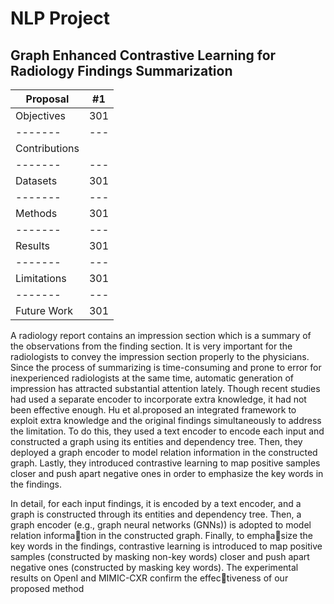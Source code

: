 # NLP Project

## Graph Enhanced Contrastive Learning for Radiology Findings Summarization

| Proposal | #1  | 
| ------- | --- | 
| Objectives | 301 | 
| ------- | --- | 
| Contributions | 
| ------- | --- |
| Datasets | 301 | 
| ------- | --- | 
| Methods | 301 | 
| ------- | --- | 
| Results| 301 | 
| ------- | --- |
| Limitations | 301 | 
| ------- | --- | 
| Future Work | 301 | 


A radiology report contains an impression section which is a summary of the observations from the finding section. It is very important for the radiologists to convey the impression section properly to the physicians. Since the process of summarizing is time-consuming and prone to error for inexperienced radiologists at the same time, automatic generation of impression has attracted substantial attention lately. Though recent studies had used a separate encoder to incorporate extra knowledge, it had not been effective enough. Hu et al.proposed an integrated framework to exploit extra knowledge and the original findings simultaneously to address the limitation. To do this, they used a text encoder to encode each input and constructed a graph using its entities and dependency tree. Then, they deployed a graph encoder to model relation information in the constructed graph. Lastly, they introduced contrastive learning to map positive samples closer and push apart negative ones in order to emphasize the key words in the findings.



In detail, for each input findings, it is encoded
by a text encoder, and a graph is constructed
through its entities and dependency tree. Then,
a graph encoder (e.g., graph neural networks
(GNNs)) is adopted to model relation information in the constructed graph. Finally, to emphasize the key words in the findings, contrastive
learning is introduced to map positive samples
(constructed by masking non-key words) closer
and push apart negative ones (constructed by
masking key words). The experimental results
on OpenI and MIMIC-CXR confirm the effectiveness of our proposed method
